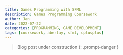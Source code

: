 ```yaml
---
title: Games Programming with SFML
description: Games Programming Coursework
author: Jan
date: 2022-07-22
categories: [PROGRAMMING, GAME DEVELOPMENT]
tags: [coursework, abertay, sfml, cplusplus]
---
```

> Blog post under construction
{: .prompt-danger }


